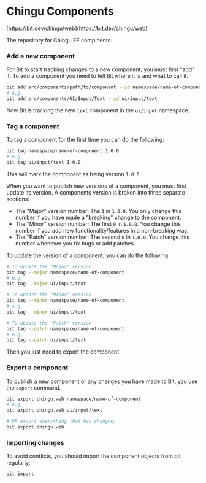 # Chingu Components

[https://bit.dev/chingu/web](https://bit.dev/chingu/web)

The repository for Chingu FE compinents.

### Add a new component

For Bit to start tracking changes to a new component, you must first "add" it. To add a component you need to tell Bit where it is and what to call it.

```bash
bit add src/components/path/to/component --id namespace/name-of-component
# e.g.
bit add src/components/UI/Input/Text --id ui/input/text
```

Now Bit is tracking the new `text` component in the `ui/input` namespace.

### Tag a component

To tag a component for the first time you can do the following:

```bash
bit tag namespace/name-of-component 1.0.0
# e.g.
bit tag ui/input/text 1.0.0
```

This will mark the component as being version `1.0.0`.

When you want to publish new versions of a component, you must first update its version. A components version is broken into three separate sections:

- The "Major" version number: The `1` in `1.0.0`. You only change this number if you have made a "breaking" change to the component.
- The "Minor" version number: The first `0` in `1.0.0`. You change this number if you add new functionality/features in a non-breaking way.
- The "Patch" version number: The second `0` in `1.0.0`. You change this number whenever you fix bugs or add patches.

To update the version of a component, you can do the following:

```bash
# To update the "Major" version
bit tag --major namespace/name-of-component
# e.g.
bit tag --major ui/input/text

# To update the "Minor" version
bit tag --minor namespace/name-of-component
# e.g.
bit tag --minor ui/input/text

# To update the "Patch" version
bit tag --patch namespace/name-of-component
# e.g.
bit tag --patch ui/input/text
```

Then you just need to export the component.

### Export a component

To publish a new component or any changes you have made to Bit, you use the `export` command.

```bash
bit export chingu.web namespace/name-of-component
# e.g.
bit export chingu.web ui/input/text

# OR export everything that has changed:
bit export chingu.web
```

### Importing changes

To avoid conflicts, you should import the component objects from bit regularly:

```bash
bit import
```